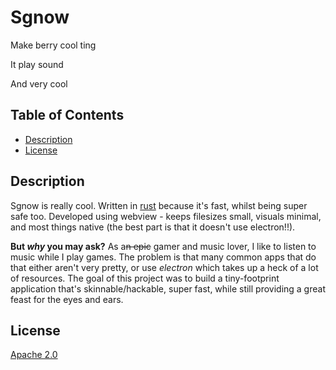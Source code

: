 # Sgnow

Make berry cool ting

It play sound

And very cool

## Table of Contents

- [Description](#description)
- [License](#license)

## Description

Sgnow is really cool. Written in [rust](https://www.rust-lang.org) because it's
fast, whilst being super safe too. Developed using webview - keeps filesizes
small, visuals minimal, and most things native (the best part is that it doesn't
use electron!!).

**But *why* you may ask?** As a~~n epic~~ gamer and music lover, I like to
listen to music while I play games. The problem is that many common apps that do
that either aren't very pretty, or use *electron* which takes up a heck of a lot
of resources. The goal of this project was to build a tiny-footprint application
that's skinnable/hackable, super fast, while still providing a great feast for
the eyes and ears.

## License

[Apache 2.0](./LICENSE)